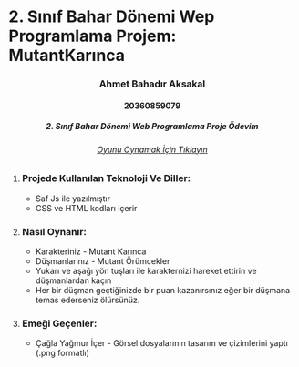 # 2. Sınıf Bahar Dönemi Wep Programlama Projem: MutantKarınca

<h3 align="center" color="Darkblue">Ahmet Bahadır Aksakal</h3>
<h4 align="center" color="Darkblue">20360859079</h4>
<h5 align="center" color="Darkblue">2. Sınıf Bahar Dönemi Web Programlama Proje Ödevim</h5>
<h6 align="center" color="Purple"><a href="http://bahadr-aksakal-web-programlama-p.eu5.org/">Oyunu Oynamak İçin Tıklayın</a></h6>

<ol>
  <li>
      <h3>Projede Kullanılan Teknoloji Ve Diller:</h3>
      <ul>
        <li>Saf Js ile yazılmıştır</li>
        <li> CSS ve HTML kodları içerir</li>
      </ul>
  </li>
  <li>
      <h3>Nasıl Oynanır:</h3>
      <ul>
        <li>Karakteriniz - Mutant Karınca</li>
        <li>Düşmanlarınız - Mutant Örümcekler</li>
        <li>Yukarı ve aşağı yön tuşları ile karakternizi hareket ettirin ve düşmanlardan kaçın</li>
        <li>Her bir düşman geçtiğinizde bir puan kazanırsınız eğer bir düşmana temas ederseniz ölürsünüz. </li>
      </ul>
  </li>
  <li>
      <h3>Emeği Geçenler:</h3>
      <ul>
        <li>Çağla Yağmur İçer - Görsel dosyalarının tasarım ve çizimlerini yaptı (.png formatlı)</li>
    </ul>
  </li>
</ol>


